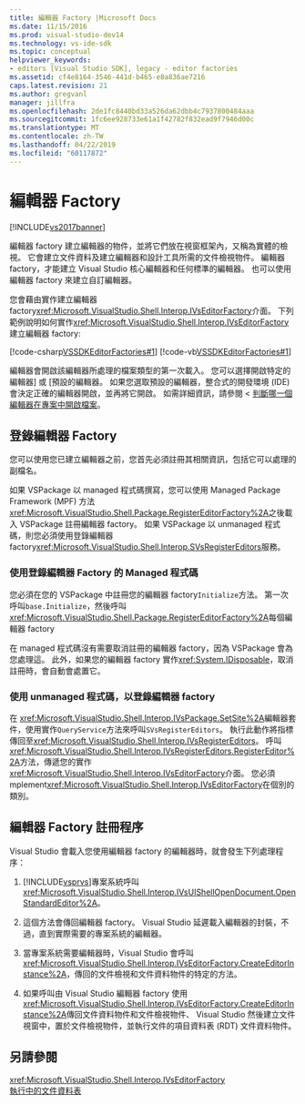 ```yaml
---
title: 編輯器 Factory |Microsoft Docs
ms.date: 11/15/2016
ms.prod: visual-studio-dev14
ms.technology: vs-ide-sdk
ms.topic: conceptual
helpviewer_keywords:
- editors [Visual Studio SDK], legacy - editor factories
ms.assetid: cf4e8164-3546-441d-b465-e8a836ae7216
caps.latest.revision: 21
ms.author: gregvanl
manager: jillfra
ms.openlocfilehash: 2de1fc8440bd33a526da62dbb4c7937800484aaa
ms.sourcegitcommit: 1fc6ee928733e61a1f42782f832ead9f7946d00c
ms.translationtype: MT
ms.contentlocale: zh-TW
ms.lasthandoff: 04/22/2019
ms.locfileid: "60117872"
---
```

# <a name="editor-factories"></a>編輯器 Factory
[!INCLUDE[vs2017banner](../includes/vs2017banner.md)]

編輯器 factory 建立編輯器的物件，並將它們放在視窗框架內，又稱為實體的檢視。 它會建立文件資料及建立編輯器和設計工具所需的文件檢視物件。 編輯器 factory，才能建立 Visual Studio 核心編輯器和任何標準的編輯器。 也可以使用編輯器 factory 來建立自訂編輯器。  
  
 您會藉由實作建立編輯器 factory<xref:Microsoft.VisualStudio.Shell.Interop.IVsEditorFactory>介面。 下列範例說明如何實作<xref:Microsoft.VisualStudio.Shell.Interop.IVsEditorFactory>建立編輯器 factory:  
  
 [!code-csharp[VSSDKEditorFactories#1](../snippets/csharp/VS_Snippets_VSSDK/vssdkeditorfactories/cs/vssdkeditorfactoriespackage.cs#1)]
 [!code-vb[VSSDKEditorFactories#1](../snippets/visualbasic/VS_Snippets_VSSDK/vssdkeditorfactories/vb/vssdkeditorfactoriespackage.vb#1)]  
  
 編輯器會開啟該編輯器所處理的檔案類型的第一次載入。 您可以選擇開啟特定的編輯器] 或 [預設的編輯器。 如果您選取預設的編輯器，整合式的開發環境 (IDE) 會決定正確的編輯器開啟，並再將它開啟。 如需詳細資訊，請參閱 <<c0> [ 判斷哪一個編輯器在專案中開啟檔案](../extensibility/internals/determining-which-editor-opens-a-file-in-a-project.md)。  
  
## <a name="registering-editor-factories"></a>登錄編輯器 Factory  
 您可以使用您已建立編輯器之前，您首先必須註冊其相關資訊，包括它可以處理的副檔名。  
  
 如果 VSPackage 以 managed 程式碼撰寫，您可以使用 Managed Package Framework (MPF) 方法<xref:Microsoft.VisualStudio.Shell.Package.RegisterEditorFactory%2A>之後載入 VSPackage 註冊編輯器 factory。 如果 VSPackage 以 unmanaged 程式碼，則您必須使用登錄編輯器 factory<xref:Microsoft.VisualStudio.Shell.Interop.SVsRegisterEditors>服務。  
  
### <a name="registering-an-editor-factory-by-using-managed-code"></a>使用登錄編輯器 Factory 的 Managed 程式碼  
 您必須在您的 VSPackage 中註冊您的編輯器 factory`Initialize`方法。 第一次呼叫`base.Initialize`，然後呼叫<xref:Microsoft.VisualStudio.Shell.Package.RegisterEditorFactory%2A>每個編輯器 factory  
  
 在 managed 程式碼沒有需要取消註冊的編輯器 factory，因為 VSPackage 會為您處理這。 此外，如果您的編輯器 factory 實作<xref:System.IDisposable>，取消註冊時，會自動會處置它。  
  
### <a name="registering-an-editor-factory-by-using-unmanaged-code"></a>使用 unmanaged 程式碼，以登錄編輯器 factory  
 在 <xref:Microsoft.VisualStudio.Shell.Interop.IVsPackage.SetSite%2A>編輯器套件，使用實作`QueryService`方法來呼叫`SVsRegisterEditors`。 執行此動作將指標傳回至<xref:Microsoft.VisualStudio.Shell.Interop.IVsRegisterEditors>。 呼叫<xref:Microsoft.VisualStudio.Shell.Interop.IVsRegisterEditors.RegisterEditor%2A>方法，傳遞您的實作<xref:Microsoft.VisualStudio.Shell.Interop.IVsEditorFactory>介面。 您必須 mplement<xref:Microsoft.VisualStudio.Shell.Interop.IVsEditorFactory>在個別的類別。  
  
## <a name="the-editor-factory-registration-process"></a>編輯器 Factory 註冊程序  
 Visual Studio 會載入您使用編輯器 factory 的編輯器時，就會發生下列處理程序：  
  
1. [!INCLUDE[vsprvs](../includes/vsprvs-md.md)]專案系統呼叫<xref:Microsoft.VisualStudio.Shell.Interop.IVsUIShellOpenDocument.OpenStandardEditor%2A>。  
  
2. 這個方法會傳回編輯器 factory。 Visual Studio 延遲載入編輯器的封裝，不過，直到實際需要的專案系統的編輯器。  
  
3. 當專案系統需要編輯器時，Visual Studio 會呼叫<xref:Microsoft.VisualStudio.Shell.Interop.IVsEditorFactory.CreateEditorInstance%2A>，傳回的文件檢視和文件資料物件的特定的方法。  
  
4. 如果呼叫由 Visual Studio 編輯器 factory 使用<xref:Microsoft.VisualStudio.Shell.Interop.IVsEditorFactory.CreateEditorInstance%2A>傳回文件資料物件和文件檢視物件、 Visual Studio 然後建立文件視窗中，置於文件檢視物件，並執行文件的項目資料表 (RDT) 文件資料物件。  
  
## <a name="see-also"></a>另請參閱  
 <xref:Microsoft.VisualStudio.Shell.Interop.IVsEditorFactory>   
 [執行中的文件資料表](../extensibility/internals/running-document-table.md)
